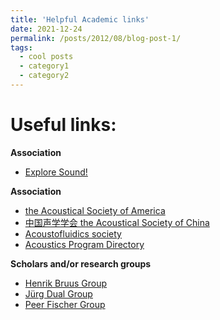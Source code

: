 ```yaml
---
title: 'Helpful Academic links'
date: 2021-12-24
permalink: /posts/2012/08/blog-post-1/
tags:
  - cool posts
  - category1
  - category2
---
```


Useful links:
======
**Association**
* [Explore Sound!](https://exploresound.org/)


**Association**
* [the Acoustical Society of America](https://acousticalsociety.org/)
* [中国声学学会 the Acoustical Society of China](https://www.aschina.org.cn/)
* [Acoustofluidics society](https://www.acoustofluidics.net/about/acoustofluidics_society.html)
* [Acoustics Program Directory](https://exploresound.org/business-directory-2/?wpbdp_view=all_listings)


**Scholars and/or research groups**
* [Henrik Bruus Group](https://www.staff.dtu.dk/bruus/researchgroup)
* [‪Jürg Dual‬ Group](https://expdyn.ethz.ch/)
* [‪Peer Fischer‬ Group](https://pf.is.mpg.de/)

